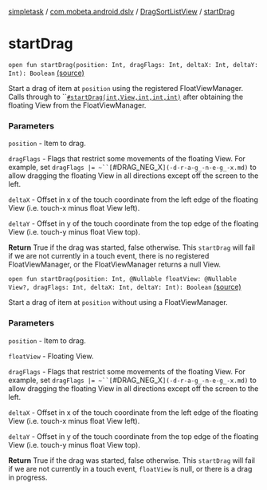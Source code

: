 [simpletask](../../index.md) / [com.mobeta.android.dslv](../index.md) / [DragSortListView](index.md) / [startDrag](.)

# startDrag

`open fun startDrag(position: Int, dragFlags: Int, deltaX: Int, deltaY: Int): Boolean` [(source)](https://github.com/mpcjanssen/simpletask-android/blob/master/src/main/java/com/mobeta/android/dslv/DragSortListView.java#L2203)

Start a drag of item at `position` using the registered FloatViewManager. Calls through to ``[`#startDrag(int,View,int,int,int)`](#) after obtaining the floating View from the FloatViewManager.

### Parameters

`position` - Item to drag.

`dragFlags` - Flags that restrict some movements of the floating View. For example, set `dragFlags |= ~``[`#DRAG_NEG_X`](-d-r-a-g_-n-e-g_-x.md)` to allow dragging the floating View in all directions except off the screen to the left.

`deltaX` - Offset in x of the touch coordinate from the left edge of the floating View (i.e. touch-x minus float View left).

`deltaY` - Offset in y of the touch coordinate from the top edge of the floating View (i.e. touch-y minus float View top).

**Return**
True if the drag was started, false otherwise. This `startDrag` will fail if we are not currently in a touch event, there is no registered FloatViewManager, or the FloatViewManager returns a null View.

`open fun startDrag(position: Int, @Nullable floatView: @Nullable View?, dragFlags: Int, deltaX: Int, deltaY: Int): Boolean` [(source)](https://github.com/mpcjanssen/simpletask-android/blob/master/src/main/java/com/mobeta/android/dslv/DragSortListView.java#L2236)

Start a drag of item at `position` without using a FloatViewManager.

### Parameters

`position` - Item to drag.

`floatView` - Floating View.

`dragFlags` - Flags that restrict some movements of the floating View. For example, set `dragFlags |= ~``[`#DRAG_NEG_X`](-d-r-a-g_-n-e-g_-x.md)` to allow dragging the floating View in all directions except off the screen to the left.

`deltaX` - Offset in x of the touch coordinate from the left edge of the floating View (i.e. touch-x minus float View left).

`deltaY` - Offset in y of the touch coordinate from the top edge of the floating View (i.e. touch-y minus float View top).

**Return**
True if the drag was started, false otherwise. This `startDrag` will fail if we are not currently in a touch event, `floatView` is null, or there is a drag in progress.

